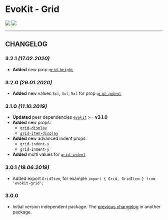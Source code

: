 [README]: /packages/evokit-grid/README.md
[evokit]: /packages/evokit/README.md

[grid-indent]: /packages/evokit-grid/?id=grid-indent
[grid-display]: /packages/evokit-grid/?id=grid-display
[grid-height]: /packages/evokit-grid/?id=grid-height
[grid-item-display]: /packages/evokit-grid/?id=grid-item-display

# EvoKit - Grid

[![](https://img.shields.io/npm/v/evokit-grid.svg)](https://www.npmjs.com/package/evokit-grid)
[![](https://img.shields.io/badge/page-README-42b983)][README]

---

## CHANGELOG

### 3.2.1 *(17.02.2020)*

- **Added** new prop [`grid-height`][grid-height]

### 3.2.0 *(26.01.2020)*

- **Added** new values `3xl`, `4xl`, `5xl` for prop [`grid-indent`][grid-indent]

### 3.1.0 *(11.10.2019)*

- **Updated** peer dependencies [`evokit`][evokit] >= **v3.1.0**
- **Added** new props:
    - [`grid-display`][grid-display]
    - [`grid-item-display`][grid-item-display]
- **Added** new advanced indent props:
    - `grid-indent-x`
    - `grid-indent-y`
- **Added** multi values for [`grid-indent`][grid-indent]

### 3.0.1 *(19.06.2019)*

- Added export `GridItem`, for example `import { Grid, GridItem } from 'evokit-grid';`

### 3.0.0

- Initial version independent package. The [previous changelog](/packages/evokit/CHANGELOG.md) in another package.
